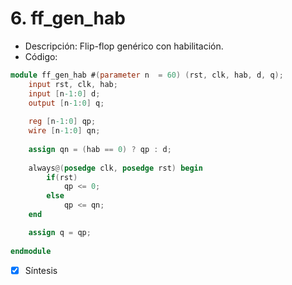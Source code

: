 # 6. ff_gen_hab

- Descripción: Flip-flop genérico con habilitación.
- Código:

```verilog
module ff_gen_hab #(parameter n  = 60) (rst, clk, hab, d, q);
	input rst, clk, hab;
	input [n-1:0] d;
	output [n-1:0] q;
	
	reg [n-1:0] qp;
	wire [n-1:0] qn;
	
	assign qn = (hab == 0) ? qp : d; 
	
	always@(posedge clk, posedge rst) begin
		if(rst)
			qp <= 0;
		else
			qp <= qn;
	end

	assign q = qp;
	
endmodule
```



- [x] Síntesis

